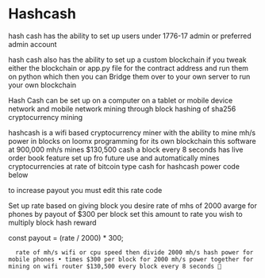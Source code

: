 # Hashcash


hash cash has the ability to set up users under 1776-17 admin or preferred admin account 

hash cash also has the ability to set up a custom blockchain if you tweak either the blockchain or app.py file for the contract address and run them on python which then you can Bridge them over to your own server to run your own blockchain 


Hash Cash can be set up on a computer on a tablet or mobile device network and mobile network mining through block hashing of sha256 cryptocurrency mining 

hashcash is a wifi based cryptocurrency miner with the ability to mine mh/s power in blocks on loomx programming for its own blockchain this software at 900,000 mh/s mines $130,500 cash a block every 8 seconds has live order book feature set up fro future use and automatically mines cryptocurrencies at rate of bitcoin type cash for hashcash power code below 



to increase payout you must edit this rate code 

Set up rate based on giving block you desire rate of mhs of 2000 avarge for phones by payout of $300 per block set this amount to rate you wish to multiply block hash reward 

const payout = (rate / 2000) * 300;


      rate of mh/s wifi or cpu speed then divide 2000 mh/s hash power for mobile phones • times $300 per block for 2000 mh/s power together for mining on wifi router $130,500 every block every 8 seconds 🤯

